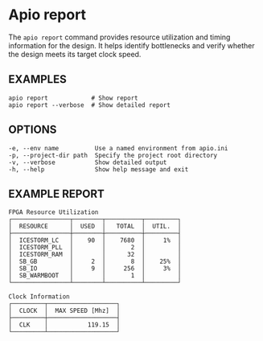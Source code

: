 # Apio report

The `apio report` command provides resource utilization and timing
information for the design. It helps identify bottlenecks and verify
whether the design meets its target clock speed.

## EXAMPLES

```
apio report            # Show report
apio report --verbose  # Show detailed report
```

## OPTIONS

```
-e, --env name          Use a named environment from apio.ini
-p, --project-dir path  Specify the project root directory
-v, --verbose           Show detailed output
-h, --help              Show help message and exit
```

## EXAMPLE REPORT

```
FPGA Resource Utilization
┌────────────────┬────────┬──────────┬─────────┐
│  RESOURCE      │  USED  │   TOTAL  │  UTIL.  │
├────────────────┼────────┼──────────┼─────────┤
│  ICESTORM_LC   │    90  │    7680  │     1%  │
│  ICESTORM_PLL  │        │       2  │         │
│  ICESTORM_RAM  │        │      32  │         │
│  SB_GB         │     2  │       8  │    25%  │
│  SB_IO         │     9  │     256  │     3%  │
│  SB_WARMBOOT   │        │       1  │         │
└────────────────┴────────┴──────────┴─────────┘

Clock Information
┌─────────┬───────────────────┐
│  CLOCK  │  MAX SPEED [Mhz]  │
├─────────┼───────────────────┤
│  CLK    │           119.15  │
└─────────┴───────────────────┘
```
